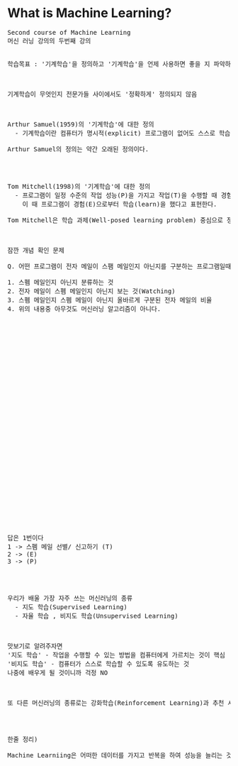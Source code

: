 # What is Machine Learning?
<pre>
Second course of Machine Learning
머신 러닝 강의의 두번째 강의


학습목표 : '기계학습'을 정의하고 '기계학습'을 언제 사용하면 좋을 지 파악하는 것



기계학습이 무엇인지 전문가들 사이에서도 '정확하게' 정의되지 않음



Arthur Samuel(1959)의 '기계학습'에 대한 정의
  - 기계학습이란 컴퓨터가 명시적(explicit) 프로그램이 없어도 스스로 학습 할 수 있는 능력을 연구하는 학문 분야이다.

Arthur Samuel의 정의는 약간 오래된 정의이다.




Tom Mitchell(1998)의 '기계학습'에 대한 정의
  - 프로그램이 일정 수준의 작업 성능(P)을 가지고 작업(T)을 수행할 때 경험(E)가 증가함에 따라 작업(T)를 수행하는 성능(P)이 향상 될 수 있다.
    이 때 프로그램이 경험(E)으로부터 학습(learn)을 했다고 표현한다.

Tom Mitchell은 학습 과제(Well-posed learning problem) 중심으로 정의하고 있다.



잠깐 개념 확인 문제

Q. 어떤 프로그램이 전자 메일이 스팸 메일인지 아닌지를 구분하는 프로그램일때, 이를 기반으로 스팸을 더 잘 필터링하는 방법을 학습한다고 가정한다. 이 상황에서 T작업은 무엇일까요?

1. 스펨 메일인지 아닌지 분류하는 것
2. 전자 메일이 스펨 메일인지 아닌지 보는 것(Watching)
3. 스펨 메일인지 스펨 메일이 아닌지 올바르게 구분된 전자 메일의 비율
4. 위의 내용중 아무것도 머신러닝 알고리즘이 아니다.































답은 1번이다
1 -> 스펨 메일 선별/ 신고하기 (T)
2 -> (E)
3 -> (P)




우리가 배울 가장 자주 쓰는 머신러닝의 종류
  - 지도 학습(Supervised Learning)
  - 자율 학습 , 비지도 학습(Unsupervised Learning)
  
  

맛보기로 알려주자면 
'지도 학습' - 작업을 수행할 수 있는 방법을 컴퓨터에게 가르치는 것이 핵심
'비지도 학습' - 컴퓨터가 스스로 학습할 수 있도록 유도하는 것
나중에 배우게 될 것이니까 걱정 NO



또 다른 머신러닝의 종류로는 강화학습(Reinforcement Learning)과 추천 시스템(Recommender System)이 있다.



</pre>
<pre>
한줄 정리)

Machine Learniing은 어떠한 데이터를 가지고 반복을 하여 성능을 늘리는 것이다. / 지도 학습과 비지도 학습의 차이점은 자립성의 유무 /

</pre>

